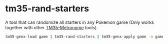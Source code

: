 # tm35-rand-starters

A tool that can randomize all starters in any Pokemon game (Only works together with other [TM35-Metronome](https://github.com/TM35-Metronome) tools).

```sh
tm35-genx-load game | tm35-rand-starters | tm35-genx-apply game -o game.rand
```

